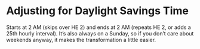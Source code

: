 # Adjusting for Daylight Savings Time

Starts at 2 AM (skips over HE 2) and ends at 2 AM (repeats HE 2, or adds a 25th hourly interval). It’s also always on a 
Sunday, so if you don’t care about weekends anyway, it makes the transformation a little easier.
